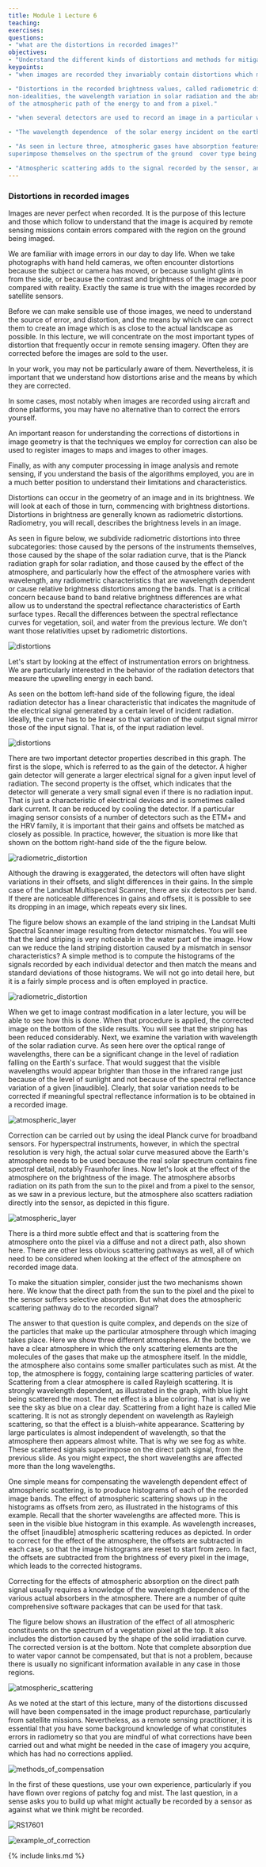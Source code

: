 ```yaml
---
title: Module 1 Lecture 6
teaching: 
exercises: 
questions:
- "what are the distortions in recorded images?"
objectives:
- "Understand the different kinds of distortions and methods for mitigating their effects. "
keypoints:
- "when images are recorded they invariably contain distortions which must be corrected."

- "Distortions in the recorded brightness values, called radiometric distortion, can result from sensor
non-idealities, the wavelength variation in solar radiation and the absorbing and scattering behaviour
of the atmospheric path of the energy to and from a pixel."

- "when several detectors are used to record an image in a particular waveband (i.e. one image channel or band) mismatches in their input-output characteristics can lead to transverse or longitudinal line striping."

- "The wavelength dependence  of the solar energy incident on the earth's surface is described by Planck's radiation law.  The dependence  is particularly strong from the visible to the reflected infrared range."

- "As seen in lecture three, atmospheric gases have absorption features at specific wavelengths.  They will
superimpose themselves on the spectrum of the ground  cover type being imaged."

- "Atmospheric scattering adds to the signal recorded by the sensor, and should be removed."
---
```


### Distortions in recorded images

Images are never perfect when recorded. It is the purpose of this lecture and those which follow to understand that the image is acquired by remote sensing missions contain errors compared with the region on the ground being imaged. 

We are familiar with image errors in our day to day life. When we take photographs with hand held cameras, we often encounter distortions because the subject or camera has moved, or because sunlight glints in from the side, or because the contrast and brightness of the image are poor compared with reality. Exactly the same is true with the images recorded by satellite sensors. 

Before we can make sensible use of those images, we need to understand the source of error, and distortion, and the means by which we can correct them to create an image which is as close to the actual landscape as possible. In this lecture, we will concentrate on the most important types of distortion that frequently occur in remote sensing imagery. Often they are corrected before the images are sold to the user. 

In your work, you may not be particularly aware of them. Nevertheless, it is important that we understand how distortions arise and the means by which they are corrected. 

In some cases, most notably when images are recorded using aircraft and drone platforms, you may have no alternative than to correct the errors yourself. 

An important reason for understanding the corrections of distortions in image geometry is that the techniques we employ for correction can also be used to register images to maps and images to other images. 

Finally, as with any computer processing in image analysis and remote sensing, if you understand the basis of the algorithms employed, you are in a much better position to understand their limitations and characteristics. 

Distortions can occur in the geometry of an image and in its brightness. We will look at each of those in turn, commencing with brightness distortions. Distortions in brightness are generally known as radiometric distortions. Radiometry, you will recall, describes the brightness levels in an image. 

As seen in figure below, we subdivide radiometric distortions into three subcategories: those caused by the persons of the instruments themselves, those caused by the shape of the solar radiation curve, that is the Planck radiation graph for solar radiation, and those caused by the effect of the atmosphere, and particularly how the effect of the atmosphere varies with wavelength, any radiometric characteristics that are wavelength dependent or cause relative brightness distortions among the bands. That is a critical concern because band to band relative brightness differences are what allow us to understand the spectral reflectance characteristics of Earth surface types. Recall the differences between the spectral reflectance curves for vegetation, soil, and water from the previous lecture. We don't want those relativities upset by radiometric distortions. 

![distortions](..\fig\Lec_6\distortions.gif)

Let's start by looking at the effect of instrumentation errors on brightness. We are particularly interested in the behavior of the radiation detectors that measure the upwelling energy in each band. 

As seen on the bottom left-hand side of the following figure, the ideal radiation detector has a linear characteristic that indicates the magnitude of the electrical signal generated by a certain level of incident radiation. Ideally, the curve has to be linear so that variation of the output signal mirror those of the input signal. That is, of the input radiation level. 

![distortions](..\fig\Lec_6\distortions.png)

There are two important detector properties described in this graph. The first is the slope, which is referred to as the gain of the detector. A higher gain detector will generate a larger electrical signal for a given input level of radiation. The second property is the offset, which indicates that the detector will generate a very small signal even if there is no radiation input. That is just a characteristic of electrical devices and is sometimes called dark current. It can be reduced by cooling the detector. If a particular imaging sensor consists of a number of detectors such as the ETM+ and the HRV family, it is important that their gains and offsets be matched as closely as possible. In practice, however, the situation is more like that shown on the bottom right-hand side of the the figure below.

![radiometric_distortion](..\fig\Lec_6\radiometric_distortion.gif)





Although the drawing is exaggerated, the detectors will often have slight variations in their offsets, and slight differences in their gains. In the simple case of the Landsat Multispectral Scanner, there are six detectors per band. If there are noticeable differences in gains and offsets, it is possible to see its dropping in an image, which repeats every six lines. 

The figure below shows an example of the land striping in the Landsat Multi Spectral Scanner image resulting from detector mismatches. You will see that the land striping is very noticeable in the water part of the image. How can we reduce the land striping distortion caused by a mismatch in sensor characteristics? A simple method is to compute the histograms of the signals recorded by each individual detector and then match the means and standard deviations of those histograms. We will not go into detail here, but it is a fairly simple process and is often employed in practice. 

![radiometric_distortion](..\fig\Lec_6\radiometric_distortion.png)

When we get to image contrast modification in a later lecture, you will be able to see how this is done. When that procedure is applied, the corrected image on the bottom of the slide results. You will see that the striping has been reduced considerably. Next, we examine the variation with wavelength of the solar radiation curve. As seen here over the optical range of wavelengths, there can be a significant change in the level of radiation falling on the Earth's surface. That would suggest that the visible wavelengths would appear brighter than those in the infrared range just because of the level of sunlight and not because of the spectral reflectance variation of a given [inaudible]. Clearly, that solar variation needs to be corrected if meaningful spectral reflectance information is to be obtained in a recorded image. 

![atmospheric_layer](..\fig\Lec_6\atmospheric_layer.gif)

Correction can be carried out by using the ideal Planck curve for broadband sensors. For hyperspectral instruments, however, in which the spectral resolution is very high, the actual solar curve measured above the Earth's atmosphere needs to be used because the real solar spectrum contains fine spectral detail, notably Fraunhofer lines. Now let's look at the effect of the atmosphere on the brightness of the image. The atmosphere absorbs radiation on its path from the sun to the pixel and from a pixel to the sensor, as we saw in a previous lecture, but the atmosphere also scatters radiation directly into the sensor, as depicted in this figure. 

![atmospheric_layer](..\fig\Lec_6\atmospheric_layer.png)

There is a third more subtle effect and that is scattering from the atmosphere onto the pixel via a diffuse and not a direct path, also shown here. There are other less obvious scattering pathways as well, all of which need to be considered when looking at the effect of the atmosphere on recorded image data. 

To make the situation simpler, consider just the two mechanisms shown here. We know that the direct path from the sun to the pixel and the pixel to the sensor suffers selective absorption. But what does the atmospheric scattering pathway do to the recorded signal? 

The answer to that question is quite complex, and depends on the size of the particles that make up the particular atmosphere through which imaging takes place. Here we show three different atmospheres. At the bottom, we have a clear atmosphere in which the only scattering elements are the molecules of the gases that make up the atmosphere itself. In the middle, the atmosphere also contains some smaller particulates such as mist. At the top, the atmosphere is foggy, containing large scattering particles of water. Scattering from a clear atmosphere is called Rayleigh scattering. It is strongly wavelength dependent, as illustrated in the graph, with blue light being scattered the most. The net effect is a blue coloring. That is why we see the sky as blue on a clear day. Scattering from a light haze is called Mie scattering. It is not as strongly dependent on wavelength as Rayleigh scattering, so that the effect is a bluish-white appearance. Scattering by large particulates is almost independent of wavelength, so that the atmosphere then appears almost white. That is why we see fog as white. These scattered signals superimpose on the direct path signal, from the previous slide. As you might expect, the short wavelengths are affected more than the long wavelengths. 

One simple means for compensating the wavelength dependent effect of atmospheric scattering, is to produce histograms of each of the recorded image bands. The effect of atmospheric scattering shows up in the histograms as offsets from zero, as illustrated in the histograms of this example. Recall that the shorter wavelengths are affected more. This is seen in the visible blue histogram in this example. As wavelength increases, the offset [inaudible] atmospheric scattering reduces as depicted. In order to correct for the effect of the atmosphere, the offsets are subtracted in each case, so that the image histograms are reset to start from zero. In fact, the offsets are subtracted from the brightness of every pixel in the image, which leads to the corrected histograms. 

Correcting for the effects of atmospheric absorption on the direct path signal usually requires a knowledge of the wavelength dependence of the various actual absorbers in the atmosphere. There are a number of quite comprehensive software packages that can be used for that task. 

The figure below shows an illustration of the effect of all atmospheric constituents on the spectrum of a vegetation pixel at the top. It also includes the distortion caused by the shape of the solid irradiation curve. The corrected version is at the bottom. Note that complete absorption due to water vapor cannot be compensated, but that is not a problem, because there is usually no significant information available in any case in those regions. 





![atmospheric_scattering](..\fig\Lec_6\atmospheric_scattering.gif)



As we noted at the start of this lecture, many of the distortions discussed will have been compensated in the image product repurchase, particularly from satellite missions. Nevertheless, as a remote sensing practitioner, it is essential that you have some background knowledge of what constitutes errors in radiometry so that you are mindful of what corrections have been carried out and what might be needed in the case of imagery you acquire, which has had no corrections applied.

 ![methods_of_compensation](..\fig\Lec_6\methods_of_compensation.gif)

In the first of these questions, use your own experience, particularly if you have flown over regions of patchy fog and mist. The last question, in a sense asks you to build up what might actually be recorded by a sensor as against what we think might be recorded. 

![RS17601](..\fig\Lec_6\RS17601.png)

![example_of_correction](..\fig\Lec_6\example_of_correction.gif)

{% include links.md %}
